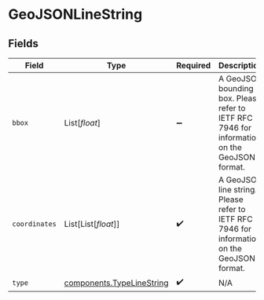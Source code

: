 # GeoJSONLineString


## Fields

| Field                                                                                        | Type                                                                                         | Required                                                                                     | Description                                                                                  |
| -------------------------------------------------------------------------------------------- | -------------------------------------------------------------------------------------------- | -------------------------------------------------------------------------------------------- | -------------------------------------------------------------------------------------------- |
| `bbox`                                                                                       | List[*float*]                                                                                | :heavy_minus_sign:                                                                           | A GeoJSON bounding box. Please refer to IETF RFC 7946 for information on the GeoJSON format. |
| `coordinates`                                                                                | List[List[*float*]]                                                                          | :heavy_check_mark:                                                                           | A GeoJSON line string. Please refer to IETF RFC 7946 for information on the GeoJSON format.  |
| `type`                                                                                       | [components.TypeLineString](../../models/components/typelinestring.md)                       | :heavy_check_mark:                                                                           | N/A                                                                                          |